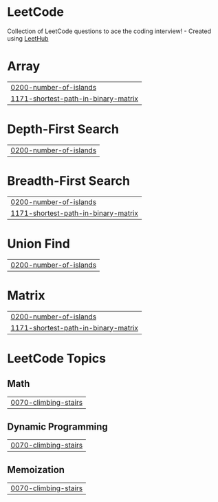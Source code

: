 # LeetCode
Collection of LeetCode questions to ace the coding interview! - Created using [LeetHub](https://github.com/QasimWani/LeetHub)


# Array
|  |
| ------- |
| [0200-number-of-islands](https://github.com/Seung-zedd/LeetCode/tree/master/0200-number-of-islands) |
| [1171-shortest-path-in-binary-matrix](https://github.com/Seung-zedd/LeetCode/tree/master/1171-shortest-path-in-binary-matrix) |
# Depth-First Search
|  |
| ------- |
| [0200-number-of-islands](https://github.com/Seung-zedd/LeetCode/tree/master/0200-number-of-islands) |
# Breadth-First Search
|  |
| ------- |
| [0200-number-of-islands](https://github.com/Seung-zedd/LeetCode/tree/master/0200-number-of-islands) |
| [1171-shortest-path-in-binary-matrix](https://github.com/Seung-zedd/LeetCode/tree/master/1171-shortest-path-in-binary-matrix) |
# Union Find
|  |
| ------- |
| [0200-number-of-islands](https://github.com/Seung-zedd/LeetCode/tree/master/0200-number-of-islands) |
# Matrix
|  |
| ------- |
| [0200-number-of-islands](https://github.com/Seung-zedd/LeetCode/tree/master/0200-number-of-islands) |
| [1171-shortest-path-in-binary-matrix](https://github.com/Seung-zedd/LeetCode/tree/master/1171-shortest-path-in-binary-matrix) |
<!---LeetCode Topics Start-->
# LeetCode Topics
## Math
|  |
| ------- |
| [0070-climbing-stairs](https://github.com/Seung-zedd/LeetCode/tree/master/0070-climbing-stairs) |
## Dynamic Programming
|  |
| ------- |
| [0070-climbing-stairs](https://github.com/Seung-zedd/LeetCode/tree/master/0070-climbing-stairs) |
## Memoization
|  |
| ------- |
| [0070-climbing-stairs](https://github.com/Seung-zedd/LeetCode/tree/master/0070-climbing-stairs) |
<!---LeetCode Topics End-->